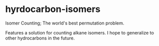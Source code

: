 # hyrdocarbon-isomers
Isomer Counting; The world's best permutation problem.

Features a solution for counting alkane isomers.
I hope to generalize to other hydrocarbons in the future.
